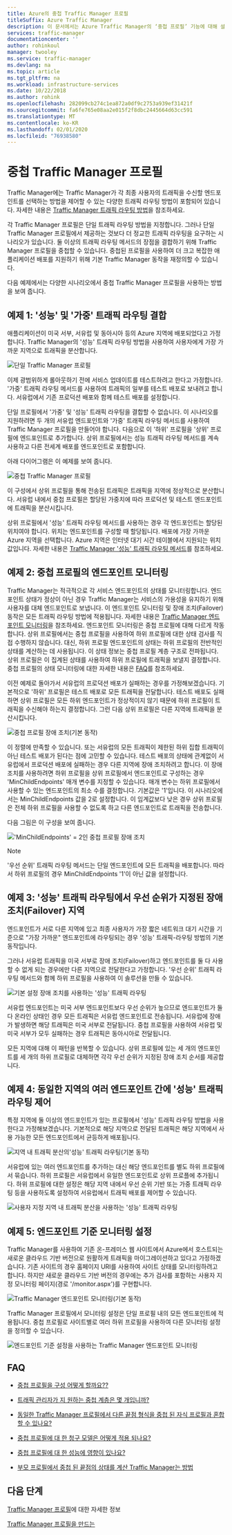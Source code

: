 ```yaml
---
title: Azure의 중첩 Traffic Manager 프로필
titleSuffix: Azure Traffic Manager
description: 이 문서에서는 Azure Traffic Manager의 ‘중첩 프로필’ 기능에 대해 설명합니다.
services: traffic-manager
documentationcenter: ''
author: rohinkoul
manager: twooley
ms.service: traffic-manager
ms.devlang: na
ms.topic: article
ms.tgt_pltfrm: na
ms.workload: infrastructure-services
ms.date: 10/22/2018
ms.author: rohink
ms.openlocfilehash: 282099cb274c1ea872a0df9c2753a939ef31421f
ms.sourcegitcommit: fa6fe765e08aa2e015f2f8dbc2445664d63cc591
ms.translationtype: MT
ms.contentlocale: ko-KR
ms.lasthandoff: 02/01/2020
ms.locfileid: "76938580"
---
```

# <a name="nested-traffic-manager-profiles"></a>중첩 Traffic Manager 프로필

Traffic Manager에는 Traffic Manager가 각 최종 사용자의 트래픽을 수신할 엔드포인트를 선택하는 방법을 제어할 수 있는 다양한 트래픽 라우팅 방법이 포함되어 있습니다. 자세한 내용은 [Traffic Manager 트래픽 라우팅 방법](traffic-manager-routing-methods.md)을 참조하세요.

각 Traffic Manager 프로필은 단일 트래픽 라우팅 방법을 지정합니다. 그러나 단일 Traffic Manager 프로필에서 제공하는 것보다 더 정교한 트래픽 라우팅을 요구하는 시나리오가 있습니다. 둘 이상의 트래픽 라우팅 메서드의 장점을 결합하기 위해 Traffic Manager 프로필을 중첩할 수 있습니다. 중첩된 프로필을 사용하여 더 크고 복잡한 애플리케이션 배포를 지원하기 위해 기본 Traffic Manager 동작을 재정의할 수 있습니다.

다음 예제에서는 다양한 시나리오에서 중첩 Traffic Manager 프로필을 사용하는 방법을 보여 줍니다.

## <a name="example-1-combining-performance-and-weighted-traffic-routing"></a>예제 1: '성능' 및 '가중' 트래픽 라우팅 결합

애플리케이션이 미국 서부, 서유럽 및 동아시아 등의 Azure 지역에 배포되었다고 가정합니다. Traffic Manager의 '성능' 트래픽 라우팅 방법을 사용하여 사용자에게 가장 가까운 지역으로 트래픽을 분산합니다.

![단일 Traffic Manager 프로필][4]

이제 광범위하게 롤아웃하기 전에 서비스 업데이트를 테스트하려고 한다고 가정합니다. '가중' 트래픽 라우팅 메서드를 사용하여 트래픽의 일부를 테스트 배포로 보내려고 합니다. 서유럽에서 기존 프로덕션 배포와 함께 테스트 배포를 설정합니다.

단일 프로필에서 '가중' 및 '성능' 트래픽 라우팅을 결합할 수 없습니다. 이 시나리오를 지원하려면 두 개의 서유럽 엔드포인트와 '가중' 트래픽 라우팅 메서드를 사용하여 Traffic Manager 프로필을 만들어야 합니다. 다음으로 이 '하위' 프로필을 '상위' 프로필에 엔드포인트로 추가합니다. 상위 프로필에서는 성능 트래픽 라우팅 메서드를 계속 사용하고 다른 전세계 배포를 엔드포인트로 포함합니다.

아래 다이어그램은 이 예제를 보여 줍니다.

![중첩 Traffic Manager 프로필][2]

이 구성에서 상위 프로필을 통해 전송된 트래픽은 트래픽을 지역에 정상적으로 분산합니다. 서유럽 내에서 중첩 프로필은 할당된 가중치에 따라 프로덕션 및 테스트 엔드포인트에 트래픽을 분산시킵니다.

상위 프로필에서 '성능' 트래픽 라우팅 메서드를 사용하는 경우 각 엔드포인트는 할당된 위치여야 합니다. 위치는 엔드포인트를 구성할 때 할당됩니다. 배포에 가장 가까운 Azure 지역을 선택합니다. Azure 지역은 인터넷 대기 시간 테이블에서 지원되는 위치 값입니다. 자세한 내용은 [Traffic Manager '성능' 트래픽 라우팅 메서드](traffic-manager-routing-methods.md#performance)를 참조하세요.

## <a name="example-2-endpoint-monitoring-in-nested-profiles"></a>예제 2: 중첩 프로필의 엔드포인트 모니터링

Traffic Manager는 적극적으로 각 서비스 엔드포인트의 상태를 모니터링합니다. 엔드포인트 상태가 정상이 아닌 경우 Traffic Manager는 서비스의 가용성을 유지하기 위해 사용자를 대체 엔드포인트로 보냅니다. 이 엔드포인트 모니터링 및 장애 조치(Failover) 동작은 모든 트래픽 라우팅 방법에 적용됩니다. 자세한 내용은 [Traffic Manager 엔드포인트 모니터링](traffic-manager-monitoring.md)을 참조하세요. 엔드포인트 모니터링은 중첩 프로필에 대해 다르게 작동합니다. 상위 프로필에서는 중첩 프로필을 사용하여 하위 프로필에 대한 상태 검사를 직접 수행하지 않습니다. 대신, 하위 프로필 엔드포인트의 상태는 하위 프로필의 전반적인 상태를 계산하는 데 사용됩니다. 이 상태 정보는 중첩 프로필 계층 구조로 전파됩니다. 상위 프로필은 이 집계된 상태를 사용하여 하위 프로필에 트래픽을 보낼지 결정합니다. 중첩 프로필의 상태 모니터링에 대한 자세한 내용은 [FAQ](traffic-manager-FAQs.md#traffic-manager-nested-profiles)를 참조하세요.

이전 예제로 돌아가서 서유럽의 프로덕션 배포가 실패하는 경우를 가정해보겠습니다. 기본적으로 '하위' 프로필은 테스트 배포로 모든 트래픽을 전달합니다. 테스트 배포도 실패하면 상위 프로필은 모든 하위 엔드포인트가 정상적이지 않기 때문에 하위 프로필이 트래픽을 수신해야 하는지 결정합니다. 그런 다음 상위 프로필은 다른 지역에 트래픽을 분산시킵니다.

![중첩 프로필 장애 조치(기본 동작)][3]

이 정렬에 만족할 수 있습니다. 또는 서유럽의 모든 트래픽이 제한된 하위 집합 트래픽이 아닌 테스트 배포가 된다는 점에 고민할 수 있습니다. 테스트 배포의 상태에 관계없이 서유럽에서 프로덕션 배포에 실패하는 경우 다른 지역에 장애 조치하려고 합니다. 이 장애 조치를 사용하려면 하위 프로필을 상위 프로필에서 엔드포인트로 구성하는 경우 'MinChildEndpoints' 매개 변수를 지정할 수 있습니다. 매개 변수는 하위 프로필에서 사용할 수 있는 엔드포인트의 최소 수를 결정합니다. 기본값은 '1'입니다. 이 시나리오에서는 MinChildEndpoints 값을 2로 설정합니다. 이 임계값보다 낮은 경우 상위 프로필은 전체 하위 프로필을 사용할 수 없도록 하고 다른 엔드포인트로 트래픽을 전송합니다.

다음 그림은 이 구성을 보여 줍니다.

!['MinChildEndpoints' = 2인 중첩 프로필 장애 조치][4]

> [!NOTE]
> '우선 순위' 트래픽 라우팅 메서드는 단일 엔드포인트에 모든 트래픽을 배포합니다. 따라서 하위 프로필의 경우 MinChildEndpoints '1'이 아닌 값을 설정합니다.

## <a name="example-3-prioritized-failover-regions-in-performance-traffic-routing"></a>예제 3: '성능' 트래픽 라우팅에서 우선 순위가 지정된 장애 조치(Failover) 지역

엔드포인트가 서로 다른 지역에 있고 최종 사용자가 가장 짧은 네트워크 대기 시간을 기준으로 "가장 가까운" 엔드포인트에 라우팅되는 경우 '성능' 트래픽-라우팅 방법의 기본 동작입니다.

그러나 서유럽 트래픽을 미국 서부로 장애 조치(Failover)하고 엔드포인트를 둘 다 사용할 수 없게 되는 경우에만 다른 지역으로 전달한다고 가정합니다. '우선 순위' 트래픽 라우팅 메서드와 함께 하위 프로필을 사용하여 이 솔루션을 만들 수 있습니다.

![기본 설정 장애 조치를 사용하는 '성능' 트래픽 라우팅][6]

서유럽 엔드포인트는 미국 서부 엔드포인트보다 우선 순위가 높으므로 엔드포인트가 둘 다 온라인 상태인 경우 모든 트래픽은 서유럽 엔드포인트로 전송됩니다. 서유럽에 장애가 발생하면 해당 트래픽은 미국 서부로 전달됩니다. 중첩 프로필을 사용하여 서유럽 및 미국 서부가 모두 실패하는 경우 트래픽은 동아시아로 전달됩니다.

모든 지역에 대해 이 패턴을 반복할 수 있습니다. 상위 프로필에 있는 세 개의 엔드포인트를 세 개의 하위 프로필로 대체하면 각각 우선 순위가 지정된 장애 조치 순서를 제공합니다.

## <a name="example-4-controlling-performance-traffic-routing-between-multiple-endpoints-in-the-same-region"></a>예제 4: 동일한 지역의 여러 엔드포인트 간에 '성능' 트래픽 라우팅 제어

특정 지역에 둘 이상의 엔드포인트가 있는 프로필에서 '성능' 트래픽 라우팅 방법을 사용한다고 가정해보겠습니다. 기본적으로 해당 지역으로 전달된 트래픽은 해당 지역에서 사용 가능한 모든 엔드포인트에서 균등하게 배포됩니다.

![지역 내 트래픽 분산의'성능' 트래픽 라우팅(기본 동작)][7]

서유럽에 있는 여러 엔드포인트를 추가하는 대신 해당 엔드포인트를 별도 하위 프로필에서 묶습니다. 하위 프로필은 서유럽에서 유일한 엔드포인트로 상위 프로플에 추가됩니다. 하위 프로필에 대한 설정은 해당 지역 내에서 우선 순위 기반 또는 가중 트래픽 라우팅 등을 사용하도록 설정하여 서유럽에서 트래픽 배포를 제어할 수 있습니다.

![사용자 지정 지역 내 트래픽 분산을 사용하는 '성능' 트래픽 라우팅][8]

## <a name="example-5-per-endpoint-monitoring-settings"></a>예제 5: 엔드포인트 기준 모니터링 설정

Traffic Manager를 사용하여 기존 온-프레미스 웹 사이트에서 Azure에서 호스트되는 새로운 클라우드 기반 버전으로 원활하게 트래픽을 마이그레이션하고 있다고 가정하겠습니다. 기존 사이트의 경우 홈페이지 URI를 사용하여 사이트 상태를 모니터링하려고 합니다. 하지만 새로운 클라우드 기반 버전의 경우에는 추가 검사를 포함하는 사용자 지정 모니터링 페이지(경로 '/monitor.aspx')를 구현합니다.

![Traffic Manager 엔드포인트 모니터링(기본 동작)][9]

Traffic Manager 프로필에서 모니터링 설정은 단일 프로필 내의 모든 엔드포인트에 적용됩니다. 중첩 프로필로 사이트별로 여러 하위 프로필을 사용하여 다른 모니터링 설정을 정의할 수 있습니다.

![엔드포인트 기준 설정을 사용하는 Traffic Manager 엔드포인트 모니터링][10]

## <a name="faqs"></a>FAQ

* [중첩 프로필을 구성 어떻게 할까요??](https://docs.microsoft.com/azure/traffic-manager/traffic-manager-faqs#traffic-manager-endpoint-monitoring)

* [트래픽 관리자가 지 원하는 중첩 계층은 몇 개입니까?](https://docs.microsoft.com/azure/traffic-manager/traffic-manager-faqs#how-many-layers-of-nesting-does-traffic-manger-support)

* [동일한 Traffic Manager 프로필에서 다른 끝점 형식을 중첩 된 자식 프로필과 혼합할 수 있나요?](https://docs.microsoft.com/azure/traffic-manager/traffic-manager-faqs#can-i-mix-other-endpoint-types-with-nested-child-profiles-in-the-same-traffic-manager-profile)

* [중첩 프로필에 대 한 청구 모델은 어떻게 적용 되나요?](https://docs.microsoft.com/azure/traffic-manager/traffic-manager-faqs#how-does-the-billing-model-apply-for-nested-profiles)

* [중첩 프로필에 대 한 성능에 영향이 있나요?](https://docs.microsoft.com/azure/traffic-manager/traffic-manager-faqs#is-there-a-performance-impact-for-nested-profiles)

* [부모 프로필에서 중첩 된 끝점의 상태를 계산 Traffic Manager는 방법](https://docs.microsoft.com/azure/traffic-manager/traffic-manager-faqs#how-does-traffic-manager-compute-the-health-of-a-nested-endpoint-in-a-parent-profile)

## <a name="next-steps"></a>다음 단계

[Traffic Manager 프로필](traffic-manager-overview.md)에 대한 자세한 정보

[Traffic Manager 프로필을 만드는](traffic-manager-create-profile.md)

<!--Image references-->
[1]: ./media/traffic-manager-nested-profiles/figure-1.png
[2]: ./media/traffic-manager-nested-profiles/figure-2.png
[3]: ./media/traffic-manager-nested-profiles/figure-3.png
[4]: ./media/traffic-manager-nested-profiles/figure-4.png
[5]: ./media/traffic-manager-nested-profiles/figure-5.png
[6]: ./media/traffic-manager-nested-profiles/figure-6.png
[7]: ./media/traffic-manager-nested-profiles/figure-7.png
[8]: ./media/traffic-manager-nested-profiles/figure-8.png
[9]: ./media/traffic-manager-nested-profiles/figure-9.png
[10]: ./media/traffic-manager-nested-profiles/figure-10.png
